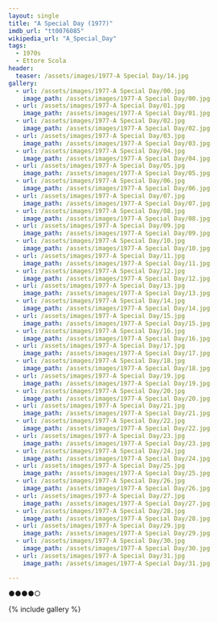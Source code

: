 ```yaml
---
layout: single
title: "A Special Day (1977)"
imdb_url: "tt0076085"
wikipedia_url: "A_Special_Day"
tags:
  - 1970s 
  - Ettore Scola
header:
  teaser: /assets/images/1977-A Special Day/14.jpg
gallery:
  - url: /assets/images/1977-A Special Day/00.jpg
    image_path: /assets/images/1977-A Special Day/00.jpg  
  - url: /assets/images/1977-A Special Day/01.jpg
    image_path: /assets/images/1977-A Special Day/01.jpg
  - url: /assets/images/1977-A Special Day/02.jpg
    image_path: /assets/images/1977-A Special Day/02.jpg
  - url: /assets/images/1977-A Special Day/03.jpg
    image_path: /assets/images/1977-A Special Day/03.jpg
  - url: /assets/images/1977-A Special Day/04.jpg
    image_path: /assets/images/1977-A Special Day/04.jpg
  - url: /assets/images/1977-A Special Day/05.jpg
    image_path: /assets/images/1977-A Special Day/05.jpg
  - url: /assets/images/1977-A Special Day/06.jpg
    image_path: /assets/images/1977-A Special Day/06.jpg
  - url: /assets/images/1977-A Special Day/07.jpg
    image_path: /assets/images/1977-A Special Day/07.jpg
  - url: /assets/images/1977-A Special Day/08.jpg
    image_path: /assets/images/1977-A Special Day/08.jpg
  - url: /assets/images/1977-A Special Day/09.jpg
    image_path: /assets/images/1977-A Special Day/09.jpg
  - url: /assets/images/1977-A Special Day/10.jpg
    image_path: /assets/images/1977-A Special Day/10.jpg
  - url: /assets/images/1977-A Special Day/11.jpg
    image_path: /assets/images/1977-A Special Day/11.jpg
  - url: /assets/images/1977-A Special Day/12.jpg
    image_path: /assets/images/1977-A Special Day/12.jpg
  - url: /assets/images/1977-A Special Day/13.jpg
    image_path: /assets/images/1977-A Special Day/13.jpg
  - url: /assets/images/1977-A Special Day/14.jpg
    image_path: /assets/images/1977-A Special Day/14.jpg
  - url: /assets/images/1977-A Special Day/15.jpg
    image_path: /assets/images/1977-A Special Day/15.jpg
  - url: /assets/images/1977-A Special Day/16.jpg
    image_path: /assets/images/1977-A Special Day/16.jpg
  - url: /assets/images/1977-A Special Day/17.jpg
    image_path: /assets/images/1977-A Special Day/17.jpg
  - url: /assets/images/1977-A Special Day/18.jpg
    image_path: /assets/images/1977-A Special Day/18.jpg
  - url: /assets/images/1977-A Special Day/19.jpg
    image_path: /assets/images/1977-A Special Day/19.jpg
  - url: /assets/images/1977-A Special Day/20.jpg
    image_path: /assets/images/1977-A Special Day/20.jpg
  - url: /assets/images/1977-A Special Day/21.jpg
    image_path: /assets/images/1977-A Special Day/21.jpg
  - url: /assets/images/1977-A Special Day/22.jpg
    image_path: /assets/images/1977-A Special Day/22.jpg
  - url: /assets/images/1977-A Special Day/23.jpg
    image_path: /assets/images/1977-A Special Day/23.jpg
  - url: /assets/images/1977-A Special Day/24.jpg
    image_path: /assets/images/1977-A Special Day/24.jpg
  - url: /assets/images/1977-A Special Day/25.jpg
    image_path: /assets/images/1977-A Special Day/25.jpg
  - url: /assets/images/1977-A Special Day/26.jpg
    image_path: /assets/images/1977-A Special Day/26.jpg
  - url: /assets/images/1977-A Special Day/27.jpg
    image_path: /assets/images/1977-A Special Day/27.jpg
  - url: /assets/images/1977-A Special Day/28.jpg
    image_path: /assets/images/1977-A Special Day/28.jpg
  - url: /assets/images/1977-A Special Day/29.jpg
    image_path: /assets/images/1977-A Special Day/29.jpg
  - url: /assets/images/1977-A Special Day/30.jpg
    image_path: /assets/images/1977-A Special Day/30.jpg
  - url: /assets/images/1977-A Special Day/31.jpg
    image_path: /assets/images/1977-A Special Day/31.jpg

---
```

●●●●○

{% include gallery %}
